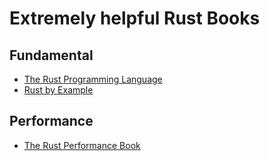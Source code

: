 # Extremely helpful Rust Books

## Fundamental
- [The Rust Programming Language](https://doc.rust-lang.org/book/)
- [Rust by Example](https://doc.rust-lang.org/rust-by-example/)

## Performance
- [The Rust Performance Book](https://nnethercote.github.io/perf-book/title-page.html)
